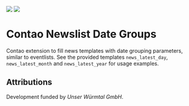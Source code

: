 [![](https://img.shields.io/packagist/v/inspiredminds/contao-newslist-date-groups.svg)](https://packagist.org/packages/inspiredminds/contao-newslist-date-groups)
[![](https://img.shields.io/packagist/dt/inspiredminds/contao-newslist-date-groups.svg)](https://packagist.org/packages/inspiredminds/contao-newslist-date-groups)

Contao Newslist Date Groups
=====================

Contao extension to fill news templates with date grouping parameters, similar 
to eventlists. See the provided templates `news_latest_day`, `news_latest_month` 
and `news_latest_year` for usage examples.


## Attributions

Development funded by _Unser Würmtal GmbH_.
